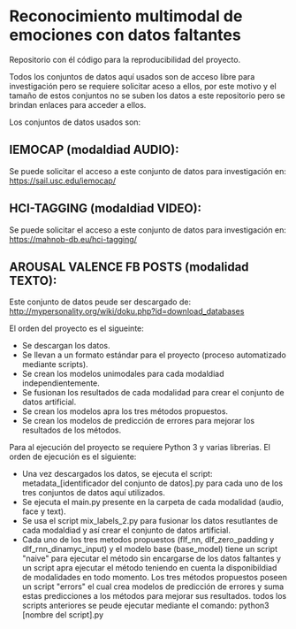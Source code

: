# Reconocimiento multimodal de emociones con datos faltantes
Repositorio con él código para la reproducibilidad del proyecto.

Todos los conjuntos de datos aquí usados son de acceso libre para investigación pero se requiere solicitar aceso a ellos, por este motivo y el tamaño de estos conjuntos no se suben los datos a este repositorio pero se brindan enlaces para acceder a ellos.

Los conjuntos de datos usados son:

## IEMOCAP (modaldiad AUDIO):
Se puede solicitar el acceso a este conjunto de datos para investigación en: https://sail.usc.edu/iemocap/

## HCI-TAGGING (modaldiad VIDEO):
Se puede solicitar el acceso a este conjunto de datos para investigación en: https://mahnob-db.eu/hci-tagging/

## AROUSAL VALENCE FB POSTS (modalidad TEXTO):
Este conjunto de datos peude ser descargado de: http://mypersonality.org/wiki/doku.php?id=download_databases

El orden del proyecto es el sigueinte:

-   Se descargan los datos.
-   Se llevan a un formato estándar para el proyecto (proceso automatizado mediante scripts).
-   Se crean los modelos unimodales para cada modaldiad independientemente.
-   Se fusionan los resultados de cada modalidad para crear el conjunto de datos artificial.
-   Se crean los modelos apra los tres métodos propuestos.
-   Se crean los modelos de predicción de errores para mejorar los resultados de los métodos.

Para al ejecución del proyecto se requiere Python 3 y varias librerias. El orden de ejecución es el siguiente:

-   Una vez descargados los datos, se ejecuta el script: metadata_[identificador del conjunto de datos].py para cada uno de los tres conjuntos de datos aquí utilizados.
-   Se ejecuta el main.py presente en la carpeta de cada modalidad (audio, face y text).
-   Se usa el script mix_labels_2.py para fusionar los datos resutlantes de cada modaldiad y así crear el conjunto de datos artificial.
-   Cada uno de los tres metodos propuestos (flf_nn, dlf_zero_padding y dlf_rnn_dinamyc_input) y el modelo base (base_model) tiene un script "naive" para ejecutar el método sin encargarse de los datos faltantes y un script apra ejecutar el método teniendo en cuenta la disponibildiad de modalidades en todo momento. Los tres métodos propuestos poseen un script "errors" el cual crea modelos de predicción de errores y suma estas predicciones a los métodos para mejorar sus resultados. todos los scripts anteriores se peude ejecutar mediante el comando: python3 [nombre del script].py